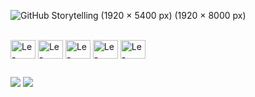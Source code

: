 ![GitHub Storytelling (1920 × 5400 px) (1920 × 8000 px)](https://github.com/Leticia-Souza94/Leticia-Souza94/assets/112443902/541bf17f-0e3a-40a5-bc19-bf8be2edf2d2)


<div style="display: inline_block"><br>
  <img align="center" alt="Le-Python" height="30" width="40" src="https://cdn.jsdelivr.net/gh/devicons/devicon/icons/python/python-original.svg" />
  <img align="center" alt="Le-Jupyter" height="30" width="40" src="https://cdn.jsdelivr.net/gh/devicons/devicon/icons/jupyter/jupyter-original.svg" />
  <img align="center" alt="Le-Canva" height="30" width="40" src="https://cdn.jsdelivr.net/gh/devicons/devicon/icons/canva/canva-original.svg" />
  <img align="center" alt="Le-Canva" height="30" width="40" src="https://cdn.jsdelivr.net/gh/devicons/devicon/icons/postgresql/postgresql-original-wordmark.svg" />
  <img align="center" alt="Le-Canva" height="30" width="40" src="https://cdn.jsdelivr.net/gh/devicons/devicon/icons/microsoftsqlserver/microsoftsqlserver-plain.svg" />
  
          
</div>
  
  ##
  
  <div> 
 
  <a href="https://www.youtube.com/channel/UCvd87G3gPdxkTlGjwtwjkuA" target="_blank"><img src="https://img.shields.io/badge/YouTube-FF0000?style=for-the-badge&logo=youtube&logoColor=white" target="_blank"></a>
  <a href="https://www.linkedin.com/in/leticiasouza-data/" target="_blank"><img src="https://img.shields.io/badge/-LinkedIn-%230077B5?style=for-the-badge&logo=linkedin&logoColor=white" target="_blank"></a> 
  
  
</div>
